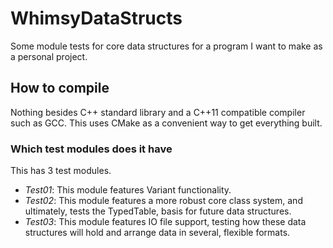 # WhimsyDataStructs #
Some module tests for core data structures for a program I want to make as a personal project.

## How to compile ##
Nothing besides C++ standard library and a C++11 compatible compiler such as GCC. This uses CMake as a convenient way to get everything built.

### Which test modules does it have ###
This has 3 test modules.
- _Test01_: This module features Variant functionality.
- _Test02_: This module features a more robust core class system, and ultimately, tests the TypedTable, basis for future data structures.
- _Test03_: This module features IO file support, testing how these data structures will hold and arrange data in several, flexible formats.